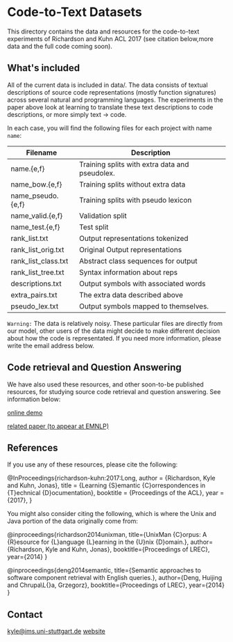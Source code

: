 Code-to-Text Datasets
========================

This directory contains the data and resources for the code-to-text
experiments of Richardson and Kuhn ACL 2017 (see citation below,more data and the full code coming soon). 

What's included 
--------------------------

All of the current data is included in data/. The data consists of
textual descriptions of source code representations (mostly function
signatures) across several natural and programming languages. The
experiments in the paper above look at learning to translate these
text descriptions to code descriptions, or more simply text -> code. 

In each case, you will find the following files for each project with
name ``name``: 

| Filename | Description |
|-----------------------|------------------------------------------------|
| name.{e,f} | Training splits with extra data and pseudolex. |
| name\_bow.{e,f} | Training splits without extra data |
| name\_pseudo.{e,f} | Training splits with pseudo lexicon |
| name\_valid.{e,f} | Validation split |
| name\_test.{e,f} | Test split |
| rank\_list.txt | Output representations tokenized |
| rank\_list_orig.txt | Original Output representations |
| rank\_list\_class.txt | Abstract class sequences for output |
| rank\_list\_tree.txt | Syntax information about reps |
| descriptions.txt | Output symbols with associated words |
| extra\_pairs.txt | The extra data described above |
| pseudo\_lex.txt | Output symbols mapped to themselves. |

``Warning:`` The data is relatively noisy. These particular files are directly from our model, other users
of the data might decide to make different decision about how the code
is representated. If you need more information, please write the
email address below. 

Code retrieval and Question Answering 
--------------------------

We have also used these resources, and other soon-to-be published resources, for studying source
code retrieval and question answering. See information below:

[online demo](http://zubr.ims.uni-stuttgart.de/)

[related paper (to appear at EMNLP)](https://arxiv.org/abs/1706.00468)

References
---------------------------

If you use any of these resources, please cite the following: 

@InProceedings{richardson-kuhn:2017:Long,
  author    = {Richardson, Kyle  and  Kuhn, Jonas},
  title     = {Learning {S}emantic {C}orrespondences in {T}echnical {D}ocumentation},
  booktitle = {Proceedings of the ACL},
  year      = {2017},
 }

You might also consider citing the following, which is where the Unix and Java portion of the data
originally come from:

@inproceedings{richardson2014unixman,
  title={UnixMan {C}orpus: A {R}esource for {L}anguage {L}earning in the {U}nix {D}omain.},
  author={Richardson, Kyle and Kuhn, Jonas},
  booktitle={Proceedings of LREC},
  year={2014}
}

@inproceedings{deng2014semantic,
  title={Semantic approaches to software component retrieval with English queries.},
  author={Deng, Huijing and Chrupa\L{}a, Grzegorz},
  booktitle={Proceedings of LREC},
  year={2014}
  }

Contact
-----------------------------

kyle@ims.uni-stuttgart.de
[website](http://www.ims.uni-stuttgart.de/institut/mitarbeiter/kyle/)
